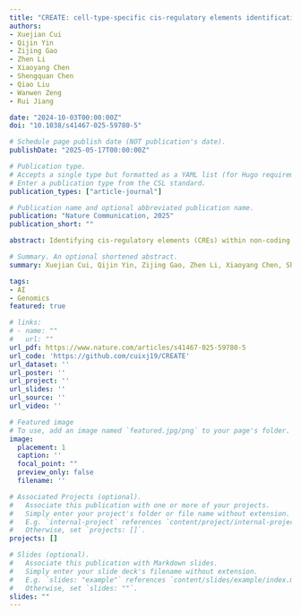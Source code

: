```yaml
---
title: "CREATE: cell-type-specific cis-regulatory elements identification via discrete embedding"
authors:
- Xuejian Cui
- Qijin Yin
- Zijing Gao
- Zhen Li
- Xiaoyang Chen
- Shengquan Chen
- Qiao Liu
- Wanwen Zeng
- Rui Jiang

date: "2024-10-03T00:00:00Z"
doi: "10.1038/s41467-025-59780-5"

# Schedule page publish date (NOT publication's date).
publishDate: "2025-05-17T00:00:00Z"

# Publication type.
# Accepts a single type but formatted as a YAML list (for Hugo requirements).
# Enter a publication type from the CSL standard.
publication_types: ["article-journal"]

# Publication name and optional abbreviated publication name.
publication: "Nature Communication, 2025"
publication_short: ""

abstract: Identifying cis-regulatory elements (CREs) within non-coding genomic regions-such as enhancers, silencers, promoters, and insulators-is pivotal for elucidating the intricate gene regulatory mechanisms underlying complex biological traits. The current prevalent sequence-based methods often focus on singular CRE types, limiting insights into cell-type-specific biological implications. Here, we introduce CREATE, a multimodal deep learning model based on the Vector Quantized Variational AutoEncoder framework, designed to extract discrete CRE embeddings and classify multiple CRE classes using genomic sequences, chromatin accessibility, and chromatin interaction data. CREATE excels in accurate CRE identification and exhibits strong effectiveness and robustness. We showcase CREATE's capability in generating comprehensive CRE-specific feature spectrum, offering quantitative and interpretable insights into CRE specificity. By enabling large-scale prediction of CREs in specific cell types, CREATE facilitates the recognition of disease- or phenotype-related biological variabilities of CREs, thereby expanding our understanding of gene regulation landscapes.

# Summary. An optional shortened abstract.
summary: Xuejian Cui, Qijin Yin, Zijing Gao, Zhen Li, Xiaoyang Chen, Shengquan Chen, Qiao Liu, Wanwen Zeng, Rui Jiang. bioRxiv, 2024.

tags:
- AI
- Genomics
featured: true

# links:
# - name: ""
#   url: ""
url_pdf: https://www.nature.com/articles/s41467-025-59780-5
url_code: 'https://github.com/cuixj19/CREATE'
url_dataset: ''
url_poster: ''
url_project: ''
url_slides: ''
url_source: ''
url_video: ''

# Featured image
# To use, add an image named `featured.jpg/png` to your page's folder. 
image:
  placement: 1
  caption: ''
  focal_point: ""
  preview_only: false
  filename: ''

# Associated Projects (optional).
#   Associate this publication with one or more of your projects.
#   Simply enter your project's folder or file name without extension.
#   E.g. `internal-project` references `content/project/internal-project/index.md`.
#   Otherwise, set `projects: []`.
projects: []

# Slides (optional).
#   Associate this publication with Markdown slides.
#   Simply enter your slide deck's filename without extension.
#   E.g. `slides: "example"` references `content/slides/example/index.md`.
#   Otherwise, set `slides: ""`.
slides: ""
---
```


<!-- {{% callout note %}}
Click the *Cite* button above to demo the feature to enable visitors to import publication metadata into their reference management software.
{{% /callout %}} -->

<!-- {{% callout note %}}
Create your slides in Markdown - click the *Slides* button to check out the example.
{{% /callout %}} -->

<!-- Add the publication's **full text** or **supplementary notes** here. You can use rich formatting such as including [code, math, and images](https://docs.hugoblox.com/content/writing-markdown-latex/). -->
